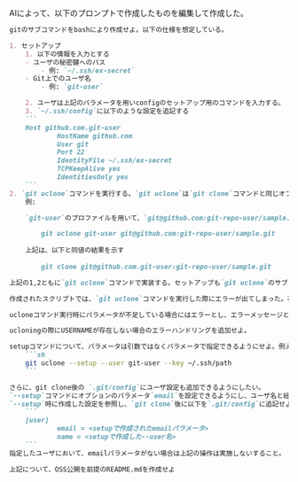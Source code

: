 AIによって、以下のプロンプトで作成したものを編集して作成した。

```md
gitのサブコマンドをbashにより作成せよ。以下の仕様を想定している。 

1. セットアップ
    1. 以下の情報を入力とする
    - ユーザの秘密鍵へのパス
        - 例: `~/.ssh/ex-secret`
    - Git上でのユーザ名
        - 例: `git-user`

    2. ユーザは上記のパラメータを用いconfigのセットアップ用のコマンドを入力する。
    3. `~/.ssh/config`に以下のような設定を追記する
    ```
    Host github.com.git-user
            HostName github.com
            User git
            Port 22
            IdentityFile ~/.ssh/ex-secret
            TCPKeepAlive yes
            IdentitiesOnly yes
    ```
2. `git uclone`コマンドを実行する。`git uclone`は`git clone`コマンドと同じオプションを持つが、第一引数には 1 で作成したユーザ名を取る。  
    例: 

    `git-user`のプロファイルを用いて、`git@github.com:git-repo-user/sample.git`をcloneする。  

        git uclone git-user git@github.com:git-repo-user/sample.git
    
    上記は、以下と同値の結果を示す
    
        git clone git@github.com.git-user:git-repo-user/sample.git

上記の1,2ともに`git uclone`コマンドで実装する。セットアップも`git uclone`のサブコマンドとして実行できるようにせよ。
```

```md
作成されたスクリプトでは、`git uclone`コマンドを実行した際にエラーが出てしまった。存在しないコマンドを実行した場合にヘルプが出るようにしてほしい。
```


```md
ucloneコマンド実行時にパラメータが不足している場合にはエラーとし、エラーメッセージとヘルプを表示できるようにせよ。
```

```md
ucloningの際にUSERNAMEが存在しない場合のエラーハンドリングを追加せよ。
```

```md
setupコマンドについて、パラメータは引数ではなくパラメータで指定できるようにせよ。例えば以下のように。
    ```sh
    git uclone --setup --user git-user --key ~/.ssh/path
    ```
```

```md
さらに、git clone後の `.git/config`にユーザ設定も追加できるようにしたい。
`--setup`コマンドにオプションのパラメータ`email`を設定できるようにし、ユーザ名と紐づける形で本スクリプト用の設定を作成せよ
`--setup`時に作成した設定を参照し、`git clone`後に以下を`.git/config`に追記せよ。
    ```
    [user]
            email = <setupで作成されたemailパラメータ>
            name = <setupで作成した--user名>
    ```
指定したユーザにおいて、emailパラメータがない場合は上記の操作は実施しないすること。
```

```md
上記について、OSS公開を前提のREADME.mdを作成せよ
```
